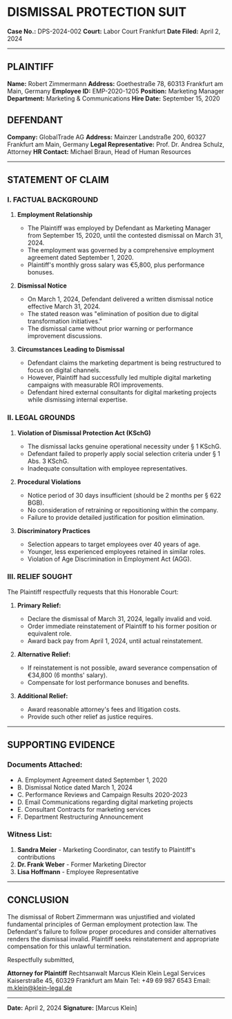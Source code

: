 # DISMISSAL PROTECTION SUIT

**Case No.:** DPS-2024-002
**Court:** Labor Court Frankfurt
**Date Filed:** April 2, 2024

---

## PLAINTIFF
**Name:** Robert Zimmermann
**Address:** Goethestraße 78, 60313 Frankfurt am Main, Germany
**Employee ID:** EMP-2020-1205
**Position:** Marketing Manager
**Department:** Marketing & Communications
**Hire Date:** September 15, 2020

## DEFENDANT
**Company:** GlobalTrade AG
**Address:** Mainzer Landstraße 200, 60327 Frankfurt am Main, Germany
**Legal Representative:** Prof. Dr. Andrea Schulz, Attorney
**HR Contact:** Michael Braun, Head of Human Resources

---

## STATEMENT OF CLAIM

### I. FACTUAL BACKGROUND

1. **Employment Relationship**
   - The Plaintiff was employed by Defendant as Marketing Manager from September 15, 2020, until the contested dismissal on March 31, 2024.
   - The employment was governed by a comprehensive employment agreement dated September 1, 2020.
   - Plaintiff's monthly gross salary was €5,800, plus performance bonuses.

2. **Dismissal Notice**
   - On March 1, 2024, Defendant delivered a written dismissal notice effective March 31, 2024.
   - The stated reason was "elimination of position due to digital transformation initiatives."
   - The dismissal came without prior warning or performance improvement discussions.

3. **Circumstances Leading to Dismissal**
   - Defendant claims the marketing department is being restructured to focus on digital channels.
   - However, Plaintiff had successfully led multiple digital marketing campaigns with measurable ROI improvements.
   - Defendant hired external consultants for digital marketing projects while dismissing internal expertise.

### II. LEGAL GROUNDS

1. **Violation of Dismissal Protection Act (KSchG)**
   - The dismissal lacks genuine operational necessity under § 1 KSchG.
   - Defendant failed to properly apply social selection criteria under § 1 Abs. 3 KSchG.
   - Inadequate consultation with employee representatives.

2. **Procedural Violations**
   - Notice period of 30 days insufficient (should be 2 months per § 622 BGB).
   - No consideration of retraining or repositioning within the company.
   - Failure to provide detailed justification for position elimination.

3. **Discriminatory Practices**
   - Selection appears to target employees over 40 years of age.
   - Younger, less experienced employees retained in similar roles.
   - Violation of Age Discrimination in Employment Act (AGG).

### III. RELIEF SOUGHT

The Plaintiff respectfully requests that this Honorable Court:

1. **Primary Relief:**
   - Declare the dismissal of March 31, 2024, legally invalid and void.
   - Order immediate reinstatement of Plaintiff to his former position or equivalent role.
   - Award back pay from April 1, 2024, until actual reinstatement.

2. **Alternative Relief:**
   - If reinstatement is not possible, award severance compensation of €34,800 (6 months' salary).
   - Compensate for lost performance bonuses and benefits.

3. **Additional Relief:**
   - Award reasonable attorney's fees and litigation costs.
   - Provide such other relief as justice requires.

---

## SUPPORTING EVIDENCE

### Documents Attached:
- A. Employment Agreement dated September 1, 2020
- B. Dismissal Notice dated March 1, 2024
- C. Performance Reviews and Campaign Results 2020-2023
- D. Email Communications regarding digital marketing projects
- E. Consultant Contracts for marketing services
- F. Department Restructuring Announcement

### Witness List:
1. **Sandra Meier** - Marketing Coordinator, can testify to Plaintiff's contributions
2. **Dr. Frank Weber** - Former Marketing Director
3. **Lisa Hoffmann** - Employee Representative

---

## CONCLUSION

The dismissal of Robert Zimmermann was unjustified and violated fundamental principles of German employment protection law. The Defendant's failure to follow proper procedures and consider alternatives renders the dismissal invalid. Plaintiff seeks reinstatement and appropriate compensation for this unlawful termination.

Respectfully submitted,

**Attorney for Plaintiff**
Rechtsanwalt Marcus Klein
Klein Legal Services
Kaiserstraße 45, 60329 Frankfurt am Main
Tel: +49 69 987 6543
Email: m.klein@klein-legal.de

---

**Date:** April 2, 2024
**Signature:** [Marcus Klein]
